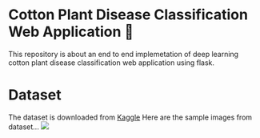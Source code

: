 # Cotton Plant Disease Classification Web Application :herb:
This repository is about an end to end implemetation of deep learning cotton plant disease classification web application using flask. 

# Dataset
The dataset is downloaded from [Kaggle](https://www.kaggle.com/janmejaybhoi/cotton-disease-dataset)
Here are the sample images from dataset...
![](assets/SampleImagesfromDataset.png=100x100)




